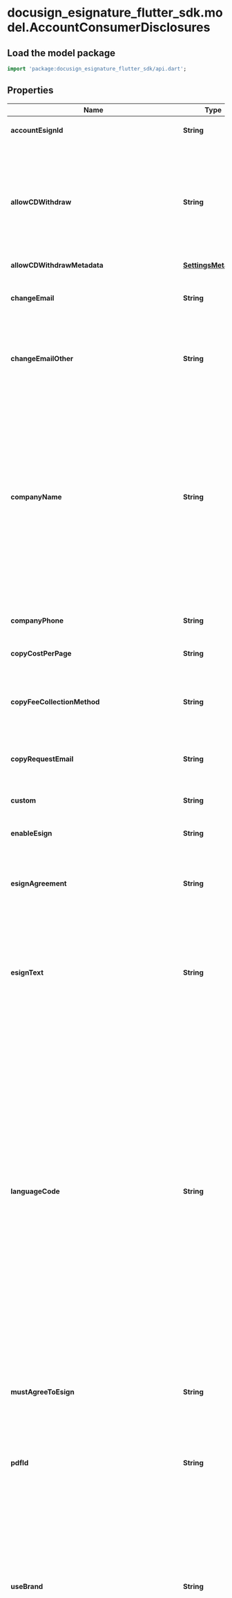 # docusign_esignature_flutter_sdk.model.AccountConsumerDisclosures

## Load the model package
```dart
import 'package:docusign_esignature_flutter_sdk/api.dart';
```

## Properties
Name | Type | Description | Notes
------------ | ------------- | ------------- | -------------
**accountEsignId** | **String** | The GUID of the account associated with the consumer disclosure. | [optional] 
**allowCDWithdraw** | **String** | When **true,** indicates that the customer can withdraw their consent to the consumer disclosure when they decline to sign documents. If these recipients sign documents sent to them from your account in the future, they will be required to agree to the terms in the disclosure. The default value is **false.** **Note:** Only Admin users can change this setting. | [optional] 
**allowCDWithdrawMetadata** | [**SettingsMetadata**](SettingsMetadata.md) |  | [optional] 
**changeEmail** | **String** | If the customer needs to change their email address, this is the email address to which they should the change request.  Maximum length: 100 characters. | [optional] 
**changeEmailOther** | **String** | Other information about the requirements for the user to change their email address.  Maximum length: 255 characters.  Example:   `We do not require any other information from you to change your email address.` | [optional] 
**companyName** | **String** | Specifies the company name used in the disclosure. The default value is the account name.  However, if your account uses signing brands that specify a company name, you can substitute the brand's company name by setting the `useBrand` property to **true.** Whenever an envelope is sent from the account that uses a signing brand with a specified `companyName`, that value is used in email notifications and in the signing experience.  **Note:** This substitution only works if you use the default legal disclosure or if you apply the `companyName` to the merge fields in a custom ERSD. You must also set the value of the `useBrand` property to **true.** | [optional] 
**companyPhone** | **String** | The phone number of the company associated with the consumer disclosure, as a free-formatted string. | [optional] 
**copyCostPerPage** | **String** | The cost per page if the customer requests paper copies.  Example:   `0.0000` | [optional] 
**copyFeeCollectionMethod** | **String** | Specifies the fee collection method for cases in which the customer requires paper copies of the document.  Maximum length: 255 characters.  Example:   `We will bill you for any fees at that time, if any.` | [optional] 
**copyRequestEmail** | **String** | The email address to which the customer should send a request for copies of a document.  Maximum length: 100 characters. | [optional] 
**custom** | **String** | When **true,** indicates that the consumer disclosure is a custom disclosure. The default is **false.** | [optional] 
**enableEsign** | **String** | When **true** (default), indicates that eSign is enabled. | [optional] 
**esignAgreement** | **String** | The final, assembled text of the Electronic Record and Signature Disclosure that includes the appropriate `companyName` and other specifics. It also includes the HTML tags used for formatting. | [optional] 
**esignText** | **String** | The template for the Electronic Record and Signature Disclosure, which contains placeholders for information such as the `companyName`. It also includes the HTML tags used for formatting.  **Note:** If you are switching to or updating a custom disclosure, you can edit both the text and the HTML formatting. | [optional] 
**languageCode** | **String** | The code for the language version of the disclosure. The following languages are supported:  - Arabic (`ar`) - Bulgarian (`bg`) - Czech (`cs`) - Chinese Simplified (`zh_CN`) - Chinese Traditional (`zh_TW`) - Croatian (`hr`) - Danish (`da`) - Dutch (`nl`) - English US (`en`) - English UK (`en_GB`) - Estonian (`et`) - Farsi (`fa`) - Finnish (`fi`) - French (`fr`) - French Canadian (`fr_CA`) - German (`de`) - Greek (`el`) - Hebrew (`he`) - Hindi (`hi`) - Hungarian (`hu`) - Bahasa Indonesian (`id`) - Italian (`it`) - Japanese (`ja`) - Korean (`ko`) - Latvian (`lv`) - Lithuanian (`lt`) - Bahasa Melayu (`ms`) - Norwegian (`no`) - Polish (`pl`) - Portuguese (`pt`) - Portuguese Brazil (`pt_BR`) - Romanian (`ro`) - Russian (`ru`) - Serbian (`sr`) - Slovak (`sk`) - Slovenian (`sl`) - Spanish (`es`) - Spanish Latin America (`es_MX`) - Swedish (`sv`) - Thai (`th`) - Turkish (`tr`) - Ukrainian (`uk`)  - Vietnamese (`vi`)  Additionally, you can automatically detect the browser language being used by the viewer and display the disclosure in that language by setting the value to `browser`. | [optional] 
**mustAgreeToEsign** | **String** | When **true,** the  recipient must agree to the consumer disclosure. The value of this property is read-only. It is calculated based on the account setting `consumerDisclosureFrequency` and the user's actions. | [optional] 
**pdfId** | **String** | **Deprecated.**   The `pdfId` property in the consumer_disclosure PUT request is deprecated. For security reasons going forward, any value provided in the request packet must be ignored.  | [optional] 
**useBrand** | **String** | When **true,** specifies that the company name in the signing brand is used for the disclosure. Whenever an envelope is sent from the account that uses a signing brand with a specified company name, that value is used in email notifications and in the signing experience.    When **false** (default), or if the signing brand does not specify a company name, the account name is used instead.  **Note:** This substitution only works if you use the default legal disclosure or if you apply the `companyName` to the merge fields in a custom ERSD.  | [optional] 
**useConsumerDisclosureWithinAccount** | **String** | When **true,** specifies that recipients in the same account as the sender must agree to eSign an Electronic Record and Signature Disclosure Statement. | [optional] 
**useConsumerDisclosureWithinAccountMetadata** | [**SettingsMetadata**](SettingsMetadata.md) |  | [optional] 
**withdrawAddressLine1** | **String** | Contains the first address line of the postal address to which a customer can send a consent withdrawal notification.  Maximum length: 100 characters.  | [optional] 
**withdrawAddressLine2** | **String** | Contains the second address line of the postal address to which a customer can send a consent withdrawal notification.  Maximum length: 100 characters.  | [optional] 
**withdrawByEmail** | **String** | When **true** (default), indicates that the customer can withdraw consent by email. | [optional] 
**withdrawByMail** | **String** | When **true,** indicates that the customer can withdraw consent by postal mail. The default is **false.** | [optional] 
**withdrawByPhone** | **String** | When **true,** indicates that the customer can withdraw consent by phone. The default is **false.** | [optional] 
**withdrawCity** | **String** | Contains the city of the postal address to which a customer can send a consent withdrawal notification.  Maximum length: 50 characters.  | [optional] 
**withdrawConsequences** | **String** | Text indicating the consequences of withdrawing consent.  Maximum length: 255 characters. | [optional] 
**withdrawEmail** | **String** | Contains the email address to which a customer can send a consent withdrawal notification.  Maximum length: 100 characters.  | [optional] 
**withdrawOther** | **String** | Contains any other information needed to withdraw consent.  Maximum length: 255 characters.  Example:  `We do not need any other information from you to withdraw consent.` | [optional] 
**withdrawPhone** | **String** | Contains the phone number that a customer can call to register consent withdrawal notification as a free-formatted string.  Maximum length: 20 characters.  | [optional] 
**withdrawPostalCode** | **String** | Contains the postal code of the postal address to which a customer can send a consent withdrawal notification.  Maximum length: 20 characters.  | [optional] 
**withdrawState** | **String** | Contains the state of the postal address to which a customer can send a consent withdrawal notification.  Example: `PA` | [optional] 

[[Back to Model list]](../README.md#documentation-for-models) [[Back to API list]](../README.md#documentation-for-api-endpoints) [[Back to README]](../README.md)



